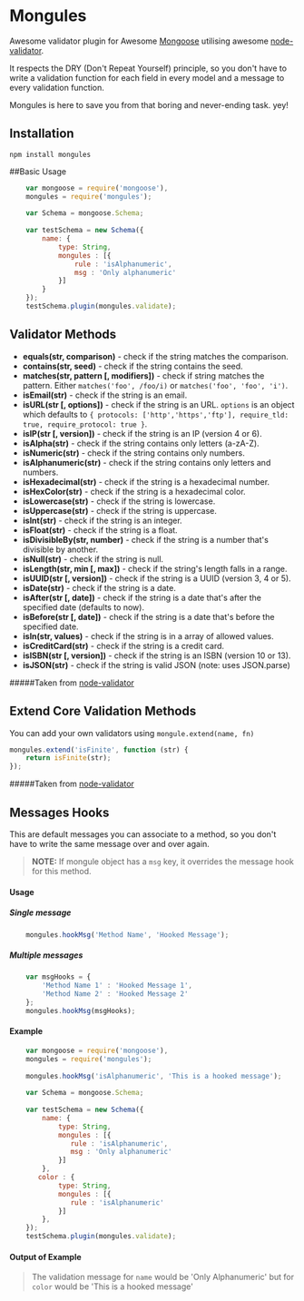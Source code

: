 Mongules	
=====================

Awesome validator plugin for Awesome [Mongoose](https://github.com/LearnBoost/mongoose) utilising awesome [node-validator](https://github.com/chriso/validator.js).

It respects the DRY (Don't Repeat Yourself) principle, so you don't have to write a validation function for each field in every model and a message to every validation function.

Mongules is here to save you from that boring and never-ending task. yey!


## Installation

	npm install mongules


##Basic Usage
```javascript
	var mongoose = require('mongoose'),
	mongules = require('mongules');
	
    var Schema = mongoose.Schema;
    
	var testSchema = new Schema({
		name: {
		    type: String, 
            mongules : [{
                rule : 'isAlphanumeric',
                msg : 'Only alphanumeric'
            }]
	    }
	});
	testSchema.plugin(mongules.validate);
```
    
## Validator Methods 

- **equals(str, comparison)** - check if the string matches the comparison.
- **contains(str, seed)** - check if the string contains the seed.
- **matches(str, pattern [, modifiers])** - check if string matches the pattern. Either `matches('foo', /foo/i)` or `matches('foo', 'foo', 'i')`.
- **isEmail(str)** - check if the string is an email.
- **isURL(str [, options])** - check if the string is an URL. `options` is an object which defaults to `{ protocols: ['http','https','ftp'], require_tld: true, require_protocol: true }`.
- **isIP(str [, version])** - check if the string is an IP (version 4 or 6).
- **isAlpha(str)** - check if the string contains only letters (a-zA-Z).
- **isNumeric(str)** - check if the string contains only numbers.
- **isAlphanumeric(str)** - check if the string contains only letters and numbers.
- **isHexadecimal(str)** - check if the string is a hexadecimal number.
- **isHexColor(str)** - check if the string is a hexadecimal color.
- **isLowercase(str)** - check if the string is lowercase.
- **isUppercase(str)** - check if the string is uppercase.
- **isInt(str)** - check if the string is an integer.
- **isFloat(str)** - check if the string is a float.
- **isDivisibleBy(str, number)** - check if the string is a number that's divisible by another.
- **isNull(str)** - check if the string is null.
- **isLength(str, min [, max])** - check if the string's length falls in a range.
- **isUUID(str [, version])** - check if the string is a UUID (version 3, 4 or 5).
- **isDate(str)** - check if the string is a date.
- **isAfter(str [, date])** - check if the string is a date that's after the specified date (defaults to now).
- **isBefore(str [, date])** - check if the string is a date that's before the specified date.
- **isIn(str, values)** - check if the string is in a array of allowed values.
- **isCreditCard(str)** - check if the string is a credit card.
- **isISBN(str [, version])** - check if the string is an ISBN (version 10 or 13).
- **isJSON(str)** - check if the string is valid JSON (note: uses JSON.parse)

#####Taken from [node-validator](https://github.com/chriso/validator.js)

## Extend Core Validation Methods
You can add your own validators using `mongule.extend(name, fn)`

```javascript
mongules.extend('isFinite', function (str) {
    return isFinite(str);
});
```
#####Taken from [node-validator](https://github.com/chriso/validator.js)

## Messages Hooks
This are default messages you can associate to a method, so you don't have to write the same message over and over again.
> **NOTE:** If mongule object has a `msg` key, it overrides the message hook for this method.

#### Usage

##### Single message

```javascript
    mongules.hookMsg('Method Name', 'Hooked Message');
```

##### Multiple messages

```javascript
    var msgHooks = {
        'Method Name 1' : 'Hooked Message 1',
        'Method Name 2' : 'Hooked Message 2'
    };
    mongules.hookMsg(msgHooks);
```
    
#### Example
```javascript
    var mongoose = require('mongoose'),
    mongules = require('mongules');
    
    mongules.hookMsg('isAlphanumeric', 'This is a hooked message');
    
    var Schema = mongoose.Schema; 
    
    var testSchema = new Schema({
        name: {
            type: String, 
            mongules : [{
               rule : 'isAlphanumeric',
               msg : 'Only alphanumeric'
            }]
        },
       color : {
            type: String, 
            mongules : [{
               rule : 'isAlphanumeric'
            }]
        },
    });
    testSchema.plugin(mongules.validate);
```

#### Output of Example
 
>The validation message for `name` would be 'Only Alphanumeric' but for `color` would be 'This is a hooked message' 
